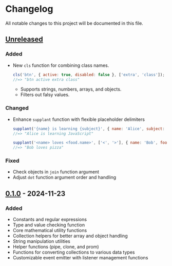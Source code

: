 # Changelog

All notable changes to this project will be documented in this file.

## [Unreleased]

### Added

- New `cls` function for combining class names.

  ```js
  cls('btn', { active: true, disabled: false }, ['extra', 'class']);
  //=> "btn active extra class"
  ```

  - Supports strings, numbers, arrays, and objects.
  - Filters out falsy values.

### Changed

- Enhance `supplant` function with flexible placeholder delimiters

  ```js
  supplant('{name} is learning {subject}', { name: 'Alice', subject: 'JavaScript' });
  //=> "Alice is learning JavaScript"
  ```

  ```js
  supplant('<name> loves <food.name>', ['<', '>'], { name: 'Bob', food: { name: 'pizza' } });
  //=> "Bob loves pizza"
  ```

### Fixed

- Check objects in `join` function argument
- Adjust `dot` function argument order and handling

## [0.1.0] - 2024-11-23

### Added

- Constants and regular expressions
- Type and value checking function
- Core mathematical utility functions
- Collection helpers for better array and object handling
- String manipulation utilities
- Helper functions (pipe, clone, and prom)
- Functions for converting collections to various data types
- Customizable event emitter with listener management functions

[unreleased]: https://github.com/kodla-dev/uty/compare/v0.1.0...HEAD
[0.1.0]: https://github.com/kodla-dev/uty/releases/tag/v0.1.0
